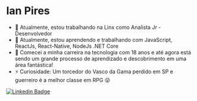 <!--
**ipires-18/ipires-18** is a ✨ _special_ ✨ repository because its `README.md` (this file) appears on your GitHub profile.
-->

# Ian Pires

- 🔭 Atualmente, estou trabalhando na Linx como Analista Jr - Desenvolvedor 
- 🌱 Atualmente, estou aprendendo e trabalhando com JavaScript, ReactJs, React-Native, NodeJs .NET Core
- 🚀 Comecei a minha carreira na tecnologia com 18 anos e até agora está sendo um grande processo de aprendizado e descobrimento em uma área fantástica! 
- ⚡ Curiosidade: Um torcedor do Vasco da Gama perdido em SP e guerreiro é a melhor classe em RPG 😜

[![Linkedin Badge](https://img.shields.io/badge/-LinkedIn-blue?style=flat-square&logo=Linkedin&logoColor=white&link=https://www.linkedin.com/in/ian-pires-23b342143)](https://www.linkedin.com/in/ian-pires-23b342143)
